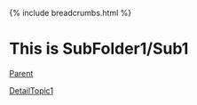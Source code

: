 {% include breadcrumbs.html %}

# This is SubFolder1/Sub1

[Parent](../ReadMe.md)

[DetailTopic1](DetailTopic1.md)
